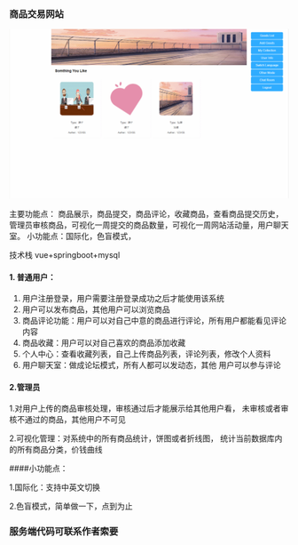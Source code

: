 ### 商品交易网站

![效果图](https://github.com/xiedong11/shop-system/blob/master/web_demo.gif)

主要功能点：
商品展示，商品提交，商品评论，收藏商品，查看商品提交历史，管理员审核商品，可视化一周提交的商品数量，可视化一周网站活动量，用户聊天室。 小功能点：国际化，色盲模式，

技术栈 vue+springboot+mysql

#### 1. 普通用户：

1. 用户注册登录，用户需要注册登录成功之后才能使用该系统
2. 用户可以发布商品，其他用户可以浏览商品
3. 商品评论功能：用户可以对自己中意的商品进行评论，所有用户都能看见评论内容
4. 商品收藏：用户可以对自己喜欢的商品添加收藏
5. 个人中心：查看收藏列表，自己上传商品列表，评论列表，修改个人资料
6. 用户聊天室：做成论坛模式，所有人都可以发动态，其他 用户可以参与评论

#### 2.管理员

1.对用户上传的商品审核处理，审核通过后才能展示给其他用户看，
未审核或者审核不通过的商品，其他用户不可见

2.可视化管理：对系统中的所有商品统计，饼图或者折线图，
统计当前数据库内的所有商品分类，价钱曲线


####小功能点：

 1.国际化：支持中英文切换
 
 2.色盲模式，简单做一下，点到为止
 
 ### 服务端代码可联系作者索要
 
 
